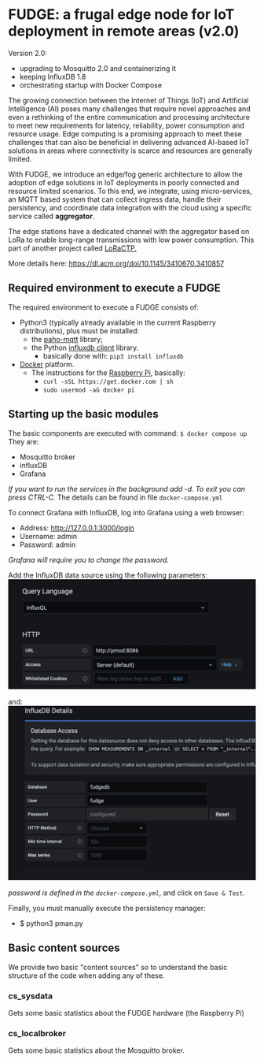 # FUDGE: a frugal edge node for IoT deployment in remote areas (v2.0)

Version 2.0:
* upgrading to Mosquitto 2.0 and containerizing it
* keeping InfluxDB 1.8
* orchestrating startup with Docker Compose

The growing connection between the Internet of Things (IoT) and Artificial Intelligence (AI) poses many challenges that require novel approaches and even a rethinking of the entire communication and processing architecture to meet new requirements for latency, reliability, power consumption and resource usage. Edge computing  is a promising approach to meet these challenges that can also be beneficial in delivering advanced AI-based IoT solutions in areas where connectivity is scarce and resources are generally limited.

With FUDGE, we introduce an edge/fog generic architecture to allow the adoption of edge solutions in IoT deployments in poorly connected and resource limited scenarios. To this end, we integrate, using micro-services, an MQTT based system that can collect ingress data, handle their persistency, and coordinate data integration with the cloud using a specific service called **aggregator**.  

The edge stations have a dedicated channel with the aggregator based on LoRa to enable long-range transmissions with low power consumption. This part of another project called [LoRaCTP.](https://github.com/pmanzoni/loractp)

More details here: https://dl.acm.org/doi/10.1145/3410670.3410857

## Required environment to execute a FUDGE

The required environment to execute a FUDGE consists of:

* Python3 (typically already available in the current Raspberry distributions), plus must be installed:
    - the [paho-mqtt](https://pypi.org/project/paho-mqtt/) library;
    - the Python [influxdb client](https://github.com/influxdata/influxdb-python) library.
        * basically done with: `pip3 install influxdb` 
* [Docker](https://docs.docker.com/get-docker/) platform.
    - The instructions for the [Raspberry Pi](https://www.raspberrypi.org/blog/docker-comes-to-raspberry-pi/), basically:
        - `curl -sSL https://get.docker.com | sh`
        - `sudo usermod -aG docker pi`

## Starting up the basic modules
The basic components are executed with command: `$ docker compose up`
They are: 
* Mosquitto broker
* influxDB
* Grafana

*If you want to run the services in the background add -d. To exit you can press CTRL-C.* The details can be found in file `docker-compose.yml`


To connect Grafana with InfluxDB, log into Grafana using a web browser:
* Address: http://127.0.0.1:3000/login
* Username: admin
* Password: admin

_Grafana will require you to change the password._

Add the InfluxDB data source using the following parameters: 
![](./config/figs/ql.jpg)


and: 
![](./config/figs/da.jpg)

_password is defined in the `docker-compose.yml`_, and click on `Save & Test`. 


Finally, you must manually execute the persistency manager:
* $ python3 pman.py

## Basic content sources

We provide two basic "content sources" so to understand the basic structure of the code when adding any of these. 

### cs_sysdata
Gets some basic statistics about the FUDGE hardware (the Raspberry Pi)

### cs_localbroker
Gets some basic statistics about the Mosquitto broker.
